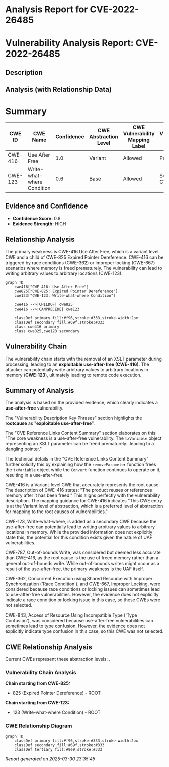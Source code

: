# Analysis Report for CVE-2022-26485

# Vulnerability Analysis Report: CVE-2022-26485

## Description



## Analysis (with Relationship Data)

# Summary
| CWE ID | CWE Name | Confidence | CWE Abstraction Level | CWE Vulnerability Mapping Label | CWE-Vulnerability Mapping Notes |
|---|---|---|---|---|---|
| CWE-416 | Use After Free | 1.0 | Variant | Allowed | Primary CWE |
| CWE-123 | Write-what-where Condition | 0.6 | Base | Allowed | Secondary CWE |

## Evidence and Confidence

*   **Confidence Score:** 0.8
*   **Evidence Strength:** HIGH

## Relationship Analysis
The primary weakness is CWE-416 Use After Free, which is a variant level CWE and a child of CWE-825 Expired Pointer Dereference. CWE-416 can be triggered by race conditions (CWE-362) or improper locking (CWE-667) scenarios where memory is freed prematurely. The vulnerability can lead to writing arbitrary values to arbitrary locations (CWE-123).

```mermaid
graph TD
    cwe416["CWE-416: Use After Free"]
    cwe825["CWE-825: Expired Pointer Dereference"]
    cwe123["CWE-123: Write-what-where Condition"]

    cwe416 -->|CHILDOF| cwe825
    cwe416 -->|CANPRECEDE| cwe123

    classDef primary fill:#f96,stroke:#333,stroke-width:2px
    classDef secondary fill:#69f,stroke:#333
    class cwe416 primary
    class cwe825,cwe123 secondary
```

## Vulnerability Chain
The vulnerability chain starts with the removal of an XSLT parameter during processing, leading to an **exploitable use-after-free (CWE-416)**. The attacker can potentially write arbitrary values to arbitrary locations in memory (**CWE-123**), ultimately leading to remote code execution.

## Summary of Analysis
The analysis is based on the provided evidence, which clearly indicates a **use-after-free** vulnerability.

The "Vulnerability Description Key Phrases" section highlights the **rootcause** as "**exploitable use-after-free**".

The "CVE Reference Links Content Summary" section elaborates on this: "The core weakness is a use-after-free vulnerability. The `txVariable` object representing an XSLT parameter can be freed prematurely...leading to a dangling pointer."

The technical details in the "CVE Reference Links Content Summary" further solidify this by explaining how the `removeParameter` function frees the `txVariable` object while the `Convert` function continues to operate on it, resulting in a use-after-free.

CWE-416 is a Variant-level CWE that accurately represents the root cause. The description of CWE-416 states: "The product reuses or references memory after it has been freed." This aligns perfectly with the vulnerability description. The mapping guidance for CWE-416 indicates "This CWE entry is at the Variant level of abstraction, which is a preferred level of abstraction for mapping to the root causes of vulnerabilities."

CWE-123, Write-what-where, is added as a secondary CWE because the use-after-free can potentially lead to writing arbitrary values to arbitrary locations in memory. While the provided information does not explicitly state this, the potential for this condition exists given the nature of UAF vulnerabilities.

CWE-787, Out-of-bounds Write, was considered but deemed less accurate than CWE-416, as the root cause is the use of freed memory rather than a general out-of-bounds write. While out-of-bounds writes might occur as a result of the use-after-free, the primary weakness is the UAF itself.

CWE-362, Concurrent Execution using Shared Resource with Improper Synchronization ('Race Condition'), and CWE-667, Improper Locking, were considered because race conditions or locking issues can sometimes lead to use-after-free vulnerabilities. However, the evidence does not explicitly indicate a race condition or locking issue in this case, so these CWEs were not selected.

CWE-843, Access of Resource Using Incompatible Type ('Type Confusion'), was considered because use-after-free vulnerabilities can sometimes lead to type confusion. However, the evidence does not explicitly indicate type confusion in this case, so this CWE was not selected.


## CWE Relationship Analysis

Current CWEs represent these abstraction levels: .


### Vulnerability Chain Analysis

**Chain starting from CWE-825:**
- 825 (Expired Pointer Dereference) - ROOT


**Chain starting from CWE-123:**
- 123 (Write-what-where Condition) - ROOT



### CWE Relationship Diagram

```mermaid
graph TD
    classDef primary fill:#f96,stroke:#333,stroke-width:2px
    classDef secondary fill:#69f,stroke:#333
    classDef tertiary fill:#9e9,stroke:#333
```



*Report generated on 2025-03-30 23:35:45*
